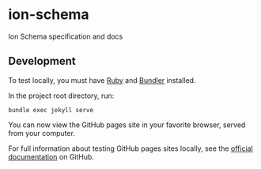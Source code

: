 # ion-schema
Ion Schema specification and docs

## Development

To test locally, you must have [Ruby](https://www.ruby-lang.org/en/documentation/installation/) and [Bundler](https://bundler.io/) installed.

In the project root directory, run:
```shell
bundle exec jekyll serve
```

You can now view the GitHub pages site in your favorite browser, served from your computer.

For full information about testing GitHub pages sites locally, see the [official documentation](https://docs.github.com/en/pages/setting-up-a-github-pages-site-with-jekyll/testing-your-github-pages-site-locally-with-jekyll) on GitHub.
